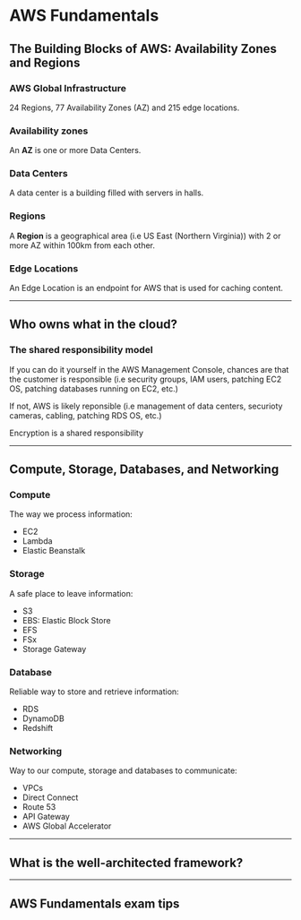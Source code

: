 # AWS Fundamentals
## The Building Blocks of AWS: Availability Zones and Regions

### AWS Global Infrastructure
24 Regions, 77 Availability Zones (AZ) and 215 edge locations.
### Availability zones
An **AZ** is one or more Data Centers.
### Data Centers
A data center is a building filled with servers in halls.
### Regions
A **Region** is a geographical area (i.e US East (Northern Virginia)) with 2 or more AZ within 100km from each other.
### Edge Locations
An Edge Location is an endpoint for AWS that is used for caching content. 

---

## Who owns what in the cloud?
### The shared responsibility model

If you can do it yourself in the AWS Management Console, chances are that the customer is responsible (i.e security groups, IAM users, patching EC2 OS, patching databases running on EC2, etc.)

If not, AWS is likely reponsible (i.e management of data centers, securioty cameras, cabling, patching RDS OS, etc.)

Encryption is a shared responsibility

---

## Compute, Storage, Databases, and Networking
### Compute
The way we process information:
- EC2
- Lambda
- Elastic Beanstalk

### Storage
A safe place to leave information:
- S3
- EBS: Elastic Block Store
- EFS
- FSx
- Storage Gateway

### Database
Reliable way to store and retrieve information:
- RDS
- DynamoDB
- Redshift

### Networking
Way to our compute, storage and databases to communicate:
- VPCs
- Direct Connect
- Route 53
- API Gateway
- AWS Global Accelerator
---
## What is the well-architected framework?

---
## AWS Fundamentals exam tips

